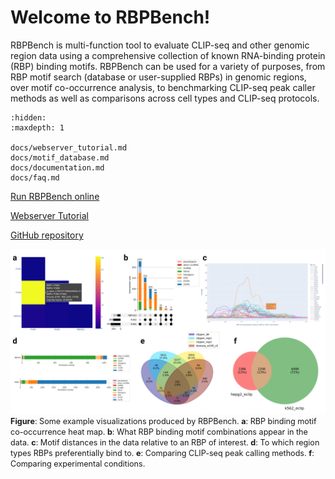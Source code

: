 # Welcome to RBPBench!

RBPBench is multi-function tool to evaluate CLIP-seq and other genomic region data 
using a comprehensive collection of known RNA-binding protein (RBP) binding motifs. 
RBPBench can be used for a variety of purposes, from RBP motif search (database or 
user-supplied RBPs) in genomic regions, over motif co-occurrence analysis, 
to benchmarking CLIP-seq peak caller methods as well as comparisons across 
cell types and CLIP-seq protocols.

```{toctree}
:hidden:
:maxdepth: 1

docs/webserver_tutorial.md
docs/motif_database.md
docs/documentation.md
docs/faq.md
```

[Run RBPBench online](https://usegalaxy.eu/root?tool_id=toolshed.g2.bx.psu.edu/repos/rnateam/rbpbench/rbpbench/0.8.1+galaxy0)

[Webserver Tutorial](docs/webserver_tutorial.md)

[GitHub repository](https://github.com/michauhl/RBPBench)


![RBPBench example visualizations](assets/images/rbpbench_visualization_examples.png)
<span style="font-size: 90%;">
**Figure**: Some example visualizations produced by RBPBench. 
**a**: RBP binding motif co-occurrence heat map. 
**b**: What RBP binding motif combinations appear in the data. 
**c**: Motif distances in the data relative to an RBP of interest. 
**d**: To which region types RBPs preferentially bind to. 
**e**: Comparing CLIP-seq peak calling methods. 
**f**: Comparing experimental conditions.
</span>
